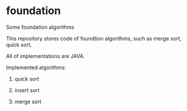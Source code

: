 # foundation
Some foundation algorithms

This repository stores code of foundtion algorithms, such as merge sort, quick sort.

All of implementations are JAVA.

Implemented algorithms:
1. quick sort

2. insert sort

3. merge sort
